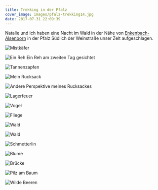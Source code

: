 ```yaml
---
title: Trekking in der Pfalz
cover_image: images/pfalz-trekking14.jpg
date: 2017-07-31 22:09:39
---
```

Natalie und ich haben eine Nacht im Wald in der Nähe von [Enkenbach-Alsenborn](http://www.trekking-pfalz.de/de/trekking-plaetze/uebersicht-der-plaetze/platz-8/) in der Pfalz Südlich der Weinstraße unser Zelt aufgeschlagen.

![Mistkäfer](/images/pfalz-trekking1.jpg)

![Ein Reh](/images/pfalz-trekking2.jpg)
Ein Reh am zweiten Tag gesichtet

![Tannenzapfen](/images/pfalz-trekking4.jpg)

![Mein Rucksack](/images/pfalz-trekking5.jpg)

![Andere Perspektive meines Rucksackes](/images/pfalz-trekking6.jpg)

![Lagerfeuer](/images/pfalz-trekking7.jpg)

![Vogel](/images/pfalz-trekking8.jpg)

![Fliege](/images/pfalz-trekking9.jpg)

![Wald](/images/pfalz-trekking10.jpg)

![Wald](/images/pfalz-trekking11.jpg)

![Schmetterlin](/images/pfalz-trekking12.jpg)

![Blume](/images/pfalz-trekking13.jpg)

![Brücke](/images/pfalz-trekking15.jpg)

![Pilz am Baum](/images/pfalz-trekking16.jpg)

![Wilde Beeren](/images/pfalz-trekking17.jpg)